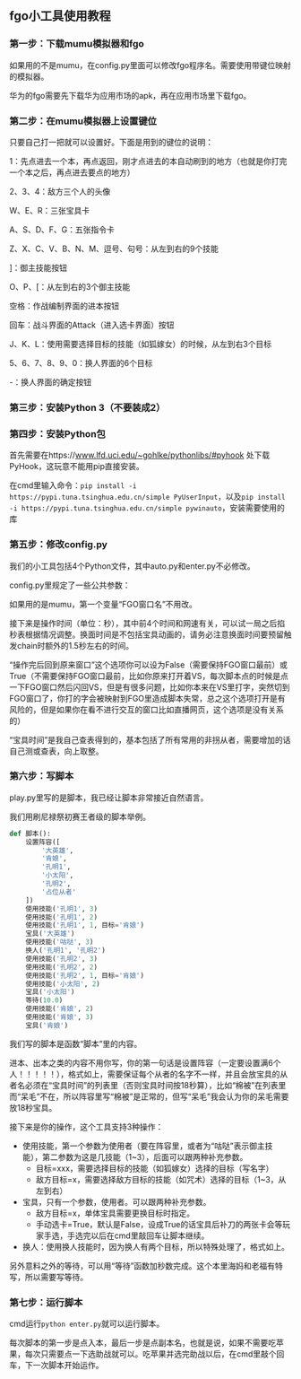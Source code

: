 ## fgo小工具使用教程

### 第一步：下载mumu模拟器和fgo

如果用的不是mumu，在config.py里面可以修改fgo程序名。需要使用带键位映射的模拟器。

华为的fgo需要先下载华为应用市场的apk，再在应用市场里下载fgo。

### 第二步：在mumu模拟器上设置键位

只要自己打一把就可以设置好。下面是用到的键位的说明：

1：先点进去一个本，再点返回，刚才点进去的本自动刷到的地方（也就是你打完一个本之后，再点进去要点的地方）

2、3、4：敌方三个人的头像

W、E、R：三张宝具卡

A、S、D、F、G：五张指令卡

Z、X、C、V、B、N、M、逗号、句号：从左到右的9个技能

]：御主技能按钮

O、P、[：从左到右的3个御主技能

空格：作战编制界面的进本按钮

回车：战斗界面的Attack（进入选卡界面）按钮

J、K、L：使用需要选择目标的技能（如狐嫁女）的时候，从左到右3个目标

5、6、7、8、9、0：换人界面的6个目标

-：换人界面的确定按钮

### 第三步：安装Python 3（不要装成2）

### 第四步：安装Python包

首先需要在https://www.lfd.uci.edu/~gohlke/pythonlibs/#pyhook 处下载PyHook，这玩意不能用pip直接安装。

在cmd里输入命令：`pip install -i https://pypi.tuna.tsinghua.edu.cn/simple PyUserInput`，以及`pip install -i https://pypi.tuna.tsinghua.edu.cn/simple pywinauto`，安装需要使用的库

### 第五步：修改config.py

我们的小工具包括4个Python文件，其中auto.py和enter.py不必修改。

config.py里规定了一些公共参数：

如果用的是mumu，第一个变量“FGO窗口名”不用改。

接下来是操作时间（单位：秒），其中前4个时间和网速有关，可以试一局之后掐秒表根据情况调整。换面时间是不包括宝具动画的，请务必注意换面时间要预留触发chain时额外的1.5秒左右的时间。

“操作完后回到原来窗口”这个选项你可以设为False（需要保持FGO窗口最前）或True（不需要保持FGO窗口最前，比如你原来打开着VS，每次脚本点的时候是点一下FGO窗口然后闪回VS，但是有很多问题，比如你本来在VS里打字，突然切到FGO窗口了，你打的字会被映射到FGO里造成脚本失常，总之这个选项打开是有风险的，但是如果你在看不进行交互的窗口比如直播网页，这个选项是没有关系的）

“宝具时间”是我自己查表得到的，基本包括了所有常用的非拐从者，需要增加的话自己测或查表，向上取整。

### 第六步：写脚本

play.py里写的是脚本，我已经让脚本非常接近自然语言。

我们用刷尼禄祭初赛王者级的脚本举例。

```python
def 脚本():
    设置阵容([
        '大英雄',
        '肯娘',
        '孔明1',
        '小太阳',
        '孔明2',
        '占位从者'
    ])
    使用技能('孔明1', 3)
    使用技能('孔明1', 2)
    使用技能('孔明1', 1, 目标='肯娘')
    宝具('大英雄')
    使用技能('咕哒', 3)
    换人('孔明1', '孔明2')
    使用技能('孔明2', 3)
    使用技能('孔明2', 2)
    使用技能('孔明2', 1, 目标='肯娘')
    使用技能('小太阳', 2)
    宝具('小太阳')
    等待(10.0)
    使用技能('肯娘', 2)
    使用技能('肯娘', 3)
    宝具('肯娘')
```

我们写的脚本是函数“脚本”里的内容。

进本、出本之类的内容不用你写，你的第一句话是设置阵容（一定要设置满6个人！！！！！），格式如上，需要保证每个从者的名字不一样，并且会放宝具的从者名必须在“宝具时间”的列表里（否则宝具时间按18秒算），比如“棉被”在列表里而“呆毛”不在，所以阵容里写“棉被”是正常的，但写“呆毛”我会认为你的呆毛需要放18秒宝具。

接下来是你的操作，这个工具支持3种操作：

* 使用技能，第一个参数为使用者（要在阵容里，或者为“咕哒”表示御主技能），第二参数为这是几技能（1~3），后面可以跟两种补充参数。
  * 目标=xxx，需要选择目标的技能（如狐嫁女）选择的目标（写名字）
  * 敌方目标=x，需要选择敌方目标的技能（如咒术）选择的目标（1~3，从左到右）
* 宝具，只有一个参数，使用者。可以跟两种补充参数。
  * 敌方目标=x，单体宝具需要更换目标时指定。
  * 手动选卡=True，默认是False，设成True的话宝具后补刀的两张卡会等玩家手选，手选完以后在cmd里敲回车让脚本继续。
* 换人：使用换人技能时，因为换人有两个目标，所以特殊处理了，格式如上。

另外意料之外的等待，可以用“等待”函数加秒数完成。这个本里海妈和老福有特写，所以需要写等待。

### 第七步：运行脚本

cmd运行`python enter.py`就可以运行脚本。

每次脚本的第一步是点入本，最后一步是点副本名，也就是说，如果不需要吃苹果，每次只需要点一下选助战就可以。吃苹果并选完助战以后，在cmd里敲个回车，下一次脚本开始运作。

